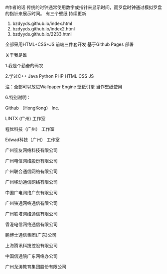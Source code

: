 #作者的话
传统的时钟通常使用数字或指针来显示时间，而罗盘时钟通过模拟罗盘的指针来展示时间。
有三个壁纸 持续更新
1. bzdyyds.github.io/index.html
2. bzdyyds.github.io/index2.html
3. bzdyyds.github.io/2233.html

全部采用HTML+CSS+JS 前端三件套开发
基于Github Pages 部署

关于我是谁

1.我是个勤奋的码农

2.学过C++ Java Python PHP HTML CSS JS

注：全部可以放进Wallpaper Engine 壁纸引擎 当作壁纸使用


6.特别谢明：

Github （HongKong）  Inc.

LINTX    (广州)   工作室 

程优科技（广州）  工作室 

Edwad科技（广州） 工作室

广州笙友网络科技有限公司 

广州电信网络股份有限公司 

广州联合通信网络有限公司 

广州移动通信网络有限公司 

中国广电网络广东有限公司 

广州铁通网络通信有限公司 

广州铁塔网络通信有限公司 

香港电信网络通信有限公司 

鹏博士通信集团(广东)公司 

上海腾讯科技控股有限公司 

中国信通院广东网络办公司 

广州龙涛教育集团股份有限公司 
